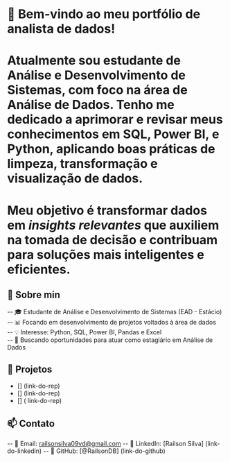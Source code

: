 # 👋 Bem-vindo ao meu portfólio de analista de dados!

# Atualmente sou estudante de **Análise e Desenvolvimento de Sistemas**, com foco na área de **Análise de Dados**. Tenho me dedicado a aprimorar e revisar meus conhecimentos em **SQL**, **Power BI**, e **Python**, aplicando boas práticas de **limpeza**, **transformação** e **visualização de dados**.
# Meu objetivo é transformar dados em *insights relevantes* que auxiliem na tomada de decisão e contribuam para soluções mais inteligentes e eficientes.


## 🧠 Sobre min
-- 🎓 Estudante de Análise e Desenvolvimento de Sistemas (EAD - Estácio)<br>
-- 📊 Focando em desenvolvimento de projetos voltados à área de dados<br>
-- 💡 Interesse: Python, SQL, Power BI, Pandas e Excel <br>
-- 🚀 Buscando oportunidades para atuar como estagiário em Análise de Dados<br>


## 💼 Projetos

- [] (link-do-rep)
- [] (link-do-rep)
- [] ( link-do-rep)



## 📫 Contato
-- 💌 Email: railsonsilva09vd@gmail.com 
-- 💼 LinkedIn: [Railson Silva] (link-do-linkedin)
-- 🧠 GitHub: [@RailsonDB] (link-do-github)


